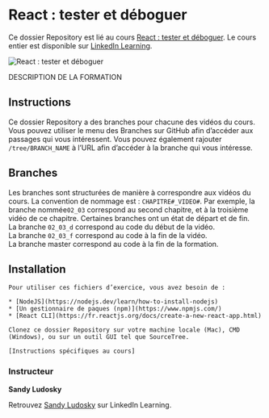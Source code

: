 # React : tester et déboguer

Ce dossier Repository est lié au cours [React : tester et déboguer][lil-course-url]. Le cours entier est disponible sur [LinkedIn Learning](www.linkedin.com/learning).

![React : tester et déboguer][lil-thumbnail-url] 

DESCRIPTION DE LA FORMATION

## Instructions

Ce dossier Repository a des branches pour chacune des vidéos du cours. Vous pouvez utiliser le menu des Branches sur GitHub afin d’accéder aux passages qui vous intéressent. Vous pouvez également rajouter `/tree/BRANCH_NAME` à l’URL afin d’accéder à la branche qui vous intéresse. 

## Branches

Les branches sont structurées de manière à correspondre aux vidéos du cours. La convention de nommage est : `CHAPITRE#_VIDEO#`. Par exemple, la branche nommée`02_03` correspond au second chapitre, et à la troisième vidéo de ce chapitre. Certaines branches ont un état de départ et de fin.  
La branche `02_03_d` correspond au code du début de la vidéo.  
La branche `02_03_f` correspond au code à la fin de la vidéo.  
La branche master correspond au code à la fin de la formation. 

## Installation

    Pour utiliser ces fichiers d’exercice, vous avez besoin de : 
    
    * [NodeJS](https://nodejs.dev/learn/how-to-install-nodejs) 
    * [Un gestionnaire de paques (npm)](https://www.npmjs.com/)
    * [React CLI](https://fr.reactjs.org/docs/create-a-new-react-app.html)
    
    Clonez ce dossier Repository sur votre machine locale (Mac), CMD (Windows), ou sur un outil GUI tel que SourceTree. 
    
    [Instructions spécifiques au cours] 



### Instructeur

**Sandy Ludosky** 

 Retrouvez [Sandy Ludosky](https://www.linkedin.com/learning/instructors/sandy-ludosky) sur LinkedIn Learning.

[lil-course-url]: https://www.linkedin.com/learning/react-tester-et-debugger
[lil-thumbnail-url]: https://media-exp1.licdn.com/dms/image/C4E0DAQHvtX4hlR3KNg/learning-public-crop_675_1200/0/1642774795329?e=1643454000&v=beta&t=D7XuFIH-W83hfJnyAvhA5MWHqOyzuDpE6pKQnfelsUE
